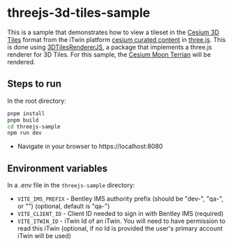# threejs-3d-tiles-sample

This is a sample that demonstrates how to view a tileset in the [Cesium 3D Tiles](https://github.com/CesiumGS/3d-tiles) format from the iTwin platform [cesium curated content](https://developer.bentley.com/apis/cesium-curated-content) in [three.js](https://threejs.org/). This is done using [3DTilesRendererJS](https://github.com/NASA-AMMOS/3DTilesRendererJS/tree/master), a package that implements a three.js renderer for 3D Tiles. For this sample, the [Cesium Moon Terrian](https://cesium.com/platform/cesium-ion/content/cesium-moon-terrain/) will be rendered.

## Steps to run

In the root directory:

```bash
pnpm install
pnpm build
cd threejs-sample
npm run dev
```

- Navigate in your browser to https://localhost:8080

## Environment variables

In a .env file in the `threejs-sample` directory:

- `VITE_IMS_PREFIX` - Bentley IMS authority prefix (should be "dev-", "qa-", or "") (optional, default is "qa-")
- `VITE_CLIENT_ID` - Client ID needed to sign in with Bentley IMS (required)
- `VITE_ITWIN_ID` - iTwin Id of an iTwin. You will need to have permission to read this iTwin (optional, if no Id is provided the user's primary account iTwin will be used)
